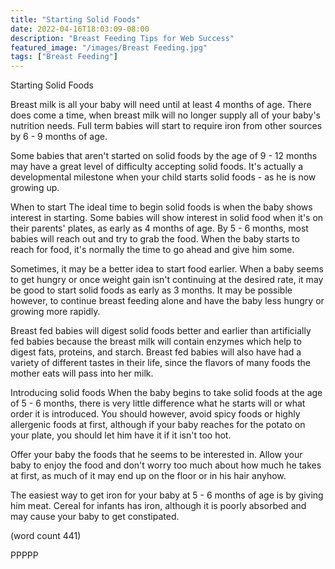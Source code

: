 ```yaml
---
title: "Starting Solid Foods"
date: 2022-04-16T18:03:09-08:00
description: "Breast Feeding Tips for Web Success"
featured_image: "/images/Breast Feeding.jpg"
tags: ["Breast Feeding"]
---
```


Starting Solid Foods

Breast milk is all your baby will need until at
least 4 months of age.  There does come a time, 
when breast milk will no longer supply all of your
baby's nutrition needs.  Full term babies will 
start to require iron from other sources by 6 - 9
months of age.  

Some babies that aren't started on solid foods by
the age of 9 - 12 months may have a great level of
difficulty accepting solid foods.  It's actually 
a developmental milestone when your child starts
solid foods - as he is now growing up.

When to start
The ideal time to begin solid foods is when the
baby shows interest in starting.  Some babies 
will show interest in solid food when it's on
their parents' plates, as early as 4 months of
age.  By 5 - 6 months, most babies will reach out
and try to grab the food.  When the baby starts to
reach for food, it's normally the time to go 
ahead and give him some.

Sometimes, it may be a better idea to start food
earlier.  When a baby seems to get hungry or once
weight gain isn't continuing at the desired rate,
it may be good to start solid foods as early as
3 months.  It may be possible however, to continue
breast feeding alone and have the baby less 
hungry or growing more rapidly.

Breast fed babies will digest solid foods better
and earlier than artificially fed babies because
the breast milk will contain enzymes which help
to digest fats, proteins, and starch.  Breast
fed babies will also have had a variety of 
different tastes in their life, since the flavors
of many foods the mother eats will pass into her
milk.

Introducing solid foods
When the baby begins to take solid foods at the
age of 5 - 6 months, there is very little difference
what he starts will or what order it is introduced.
You should however, avoid spicy foods or highly
allergenic foods at first, although if your 
baby reaches for the potato on your plate, you
should let him have it if it isn't too hot.

Offer your baby the foods that he seems to be
interested in.  Allow your baby to enjoy the food
and don't worry too much about how much he takes
at first, as much of it may end up on the floor
or in his hair anyhow.

The easiest way to get iron for your baby at 5 - 
6 months of age is by giving him meat. Cereal for
infants has iron, although it is poorly absorbed 
and may cause your baby to get constipated.

(word count 441)

PPPPP
